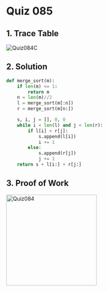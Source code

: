 # Quiz 085

## 1. Trace Table

![Quiz084C](https://github.com/user-attachments/assets/8bb99b28-973a-4739-a1a6-8048ca3b88d8)

## 2. Solution

```.py
def merge_sort(m):
    if len(m) <= 1:
        return m
    n = len(m)//2
    l = merge_sort(m[:n])
    r = merge_sort(m[n:])

    s, i, j = [], 0, 0
    while i < len(l) and j < len(r):
        if l[i] < r[j]:
            s.append(l[i])
            i += 1
        else:
            s.append(r[j])
            j += 1
    return s + l[i:] + r[j:]
```

## 3. Proof of Work

<img width="241" alt="Quiz084" src="https://github.com/user-attachments/assets/35a6b453-7148-454d-8faa-02390ab74b1f">
